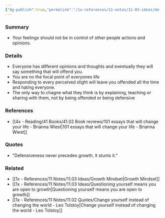 ```yaml
---
{"dg-publish":true,"permalink":"/1x-references/11-notes/11-03-ideas/defensiveness-impedes-growth/","title":"Defensiveness impedes growth","noteIcon":""}
---
```



### Summary
- Your feelings should not be in control of other people actions and opinions.

### Details
- Everyone has different opinions and thoughts and eventually they will say something that will offend you.
- You are no the focal point of everyones life
- Responding to every perceived slight will leave you offended all the time and hating everyone.
- The only way to chagne what they think is by explaining, teaching or sharing with them, not by being offended or being defensive

### References
- [[4x - Reading/41 Books/41.02 Book reviews/101 essays that will change your life - Brianna Wiest\|101 essays that will change your life - Brianna Wiest]] 

### Quotes
- "Defensiveness never precedes growth, it stunts it."

### Related
- [[1x - References/11 Notes/11.03 Ideas/Growth Mindset\|Growth Mindset]]
- [[1x - References/11 Notes/11.03 Ideas/Questioning yourself means you are open to growth\|Questioning yourself means you are open to growth]]
- [[1x - References/11 Notes/11.02 Quotes/Change yourself instead of changing the world - Leo Tolstoy\|Change yourself instead of changing the world - Leo Tolstoy]]
